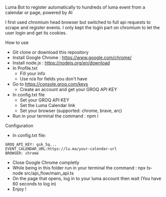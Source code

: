 Luma Bot to register automatically to hundreds of luma event from a calendar or page, powered by AI

I first used chromium head browser but switched to full api requests to scrape and register events.
I only kept the login part on chromium to let the user login and get its cookies.

How to use

-   Git clone or download this repository
-   Install Google Chrome : https://www.google.com/chrome/
-   Install node.js : https://nodejs.org/en/download
-   In Profile.txt
    -   Fill your info
    -   Use n/a for fields you don't have
-   Go to https://console.groq.com/keys
    -   Create an account and get your GROQ API KEY
-   In config.txt file
    -   Set your GROQ API KEY
    -   Set the Luma Calendar link
    -   Set your browser (supported: chrome, brave, arc)
-   Run in your terminal the command : npm i

Configuration

-   In config.txt file:

```
GROQ_API_KEY: gsk_5q...
EVENT_CALENDAR_URL:https://lu.ma/your-calendar-url
BROWSER: chrome
```

-   Close Google Chrome completly
-   While being in this folder run in your terminal the command : npx ts-node src/api_flow/main_api.ts
-   On the page that opens, log in to your luma account then wait (You have 60 seconds to log in)
-   Enjoy !
